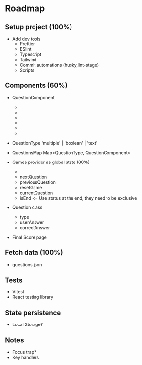 # Roadmap

## Setup project (100%)

- Add dev tools
  - Prettier
  - ESlint
  - Typescript
  - Tailwind
  - Commit automations (husky,lint-stage)
  - Scripts

## Components (60%)

- QuestionComponent

  - <MultipleQuestion />
  - <BooleanQuestion />
  - <TextQuestion />
  - <QuestionContainer>
  - <QuestionCounter>
  - <Pager>

- QuestionType 'multiple' | 'boolean' | 'text'

- QuestionsMap
  Map<QuestionType, QuestionComponent>

- Games provider as global state (80%)

  - <GameProvider />
  - nextQuestion
  - previousQuestion
  - resetGame
  - currentQuestion
  - isEnd <= Use status at the end, they need to be exclusive

- Question class

  - type
  - userAnswer
  - correctAnswer

- Final Score page

## Fetch data (100%)

- questions.json

## Tests

- Vitest
- React testing library

## State persistence

- Local Storage?

## Notes

- Focus trap?
- Key handlers
